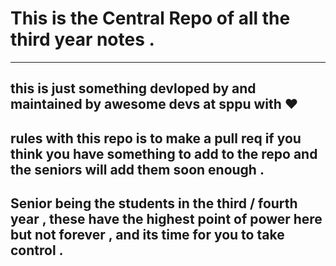 # This is the Central Repo of all the third year notes . 
--- 
## this is just something devloped by and maintained by   awesome devs at sppu  with ❤️ 

## rules with this repo is to make a pull req if you think you have something to add to the  repo and the seniors will add them soon enough . 

## Senior being the students in the third / fourth year  , these have the highest point of power here but not  forever , and its time for you to take control . 